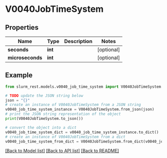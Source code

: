 # V0040JobTimeSystem


## Properties

Name | Type | Description | Notes
------------ | ------------- | ------------- | -------------
**seconds** | **int** |  | [optional] 
**microseconds** | **int** |  | [optional] 

## Example

```python
from slurm_rest.models.v0040_job_time_system import V0040JobTimeSystem

# TODO update the JSON string below
json = "{}"
# create an instance of V0040JobTimeSystem from a JSON string
v0040_job_time_system_instance = V0040JobTimeSystem.from_json(json)
# print the JSON string representation of the object
print(V0040JobTimeSystem.to_json())

# convert the object into a dict
v0040_job_time_system_dict = v0040_job_time_system_instance.to_dict()
# create an instance of V0040JobTimeSystem from a dict
v0040_job_time_system_from_dict = V0040JobTimeSystem.from_dict(v0040_job_time_system_dict)
```
[[Back to Model list]](../README.md#documentation-for-models) [[Back to API list]](../README.md#documentation-for-api-endpoints) [[Back to README]](../README.md)


